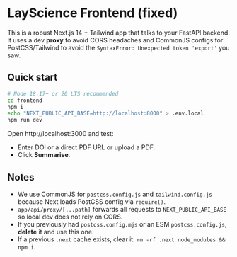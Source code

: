 # LayScience Frontend (fixed)

This is a robust Next.js 14 + Tailwind app that talks to your FastAPI backend.
It uses a dev **proxy** to avoid CORS headaches and CommonJS configs for PostCSS/Tailwind to avoid the `SyntaxError: Unexpected token 'export'` you saw.

## Quick start

```bash
# Node 18.17+ or 20 LTS recommended
cd frontend
npm i
echo "NEXT_PUBLIC_API_BASE=http://localhost:8000" > .env.local
npm run dev
```

Open http://localhost:3000 and test:
- Enter DOI or a direct PDF URL or upload a PDF.
- Click **Summarise**.

## Notes

- We use CommonJS for `postcss.config.js` and `tailwind.config.js` because Next loads PostCSS config via `require()`.
- `app/api/proxy/[...path]` forwards all requests to `NEXT_PUBLIC_API_BASE` so local dev does not rely on CORS.
- If you previously had `postcss.config.mjs` or an ESM `postcss.config.js`, **delete** it and use this one.
- If a previous `.next` cache exists, clear it: `rm -rf .next node_modules && npm i`.

